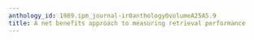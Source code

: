 ```yaml
---
anthology_id: 1989.ipm_journal-ir0anthology0volumeA25A5.9
title: A net benefits approach to measuring retrieval performance
---
```

